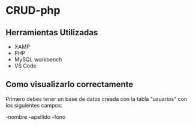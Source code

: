 # CRUD-php
## Herramientas Utilizadas
- XAMP
- PHP
- MySQL workbench
- VS Code

## Como visualizarlo correctamente

Primero debes tener un base de datos creada con la tabla "usuarios" con los siguientes campos:

-nombre
-apellido
-fono
